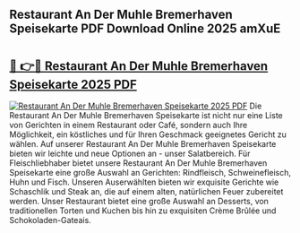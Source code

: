 ## Restaurant An Der Muhle Bremerhaven Speisekarte PDF Download Online 2025 amXuE

# <h2><a href="http://gccd8o.nevu.top/?p=Restaurant+An+Der+Muhle+Bremerhaven+Speisekarte">🔗 👉🔴 Restaurant An Der Muhle Bremerhaven Speisekarte 2025 PDF</a></h2>

[![Restaurant An Der Muhle Bremerhaven Speisekarte 2025 PDF](https://i.imgur.com/dBaPXMq.png)](http://gccd8o.nevu.top/?p=Restaurant+An+Der+Muhle+Bremerhaven+Speisekarte)
Die Restaurant An Der Muhle Bremerhaven Speisekarte ist nicht nur eine Liste von Gerichten in einem Restaurant oder Café, sondern auch Ihre Möglichkeit, ein köstliches und für Ihren Geschmack geeignetes Gericht zu wählen. Auf unserer Restaurant An Der Muhle Bremerhaven Speisekarte bieten wir leichte und neue Optionen an - unser Salatbereich. Für Fleischliebhaber bietet unsere Restaurant An Der Muhle Bremerhaven Speisekarte eine große Auswahl an Gerichten: Rindfleisch, Schweinefleisch, Huhn und Fisch. Unseren Auserwählten bieten wir exquisite Gerichte wie Schaschlik und Steak an, die auf einem alten, natürlichen Feuer zubereitet werden. Unser Restaurant bietet eine große Auswahl an Desserts, von traditionellen Torten und Kuchen bis hin zu exquisiten Crème Brûlée und Schokoladen-Gateais.
